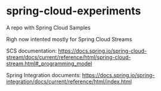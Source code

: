 # spring-cloud-experiments
A repo with Spring Cloud Samples

Righ now intented mostly for Spring Cloud Streams

SCS documentation: 
https://docs.spring.io/spring-cloud-stream/docs/current/reference/html/spring-cloud-stream.html#_programming_model

Spring Integration documents:
https://docs.spring.io/spring-integration/docs/current/reference/html/index.html

